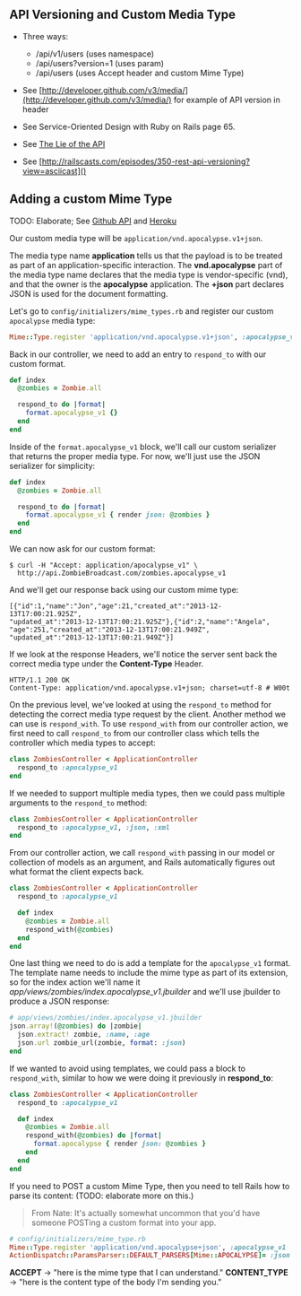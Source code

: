 ## API Versioning and Custom Media Type

* Three ways: 
    * /api/v1/users (uses namespace)
    * /api/users?version=1 (uses param)
    * /api/users (uses Accept header and custom Mime Type)

* See [http://developer.github.com/v3/media/](http://developer.github.com/v3/media/) for example of API version in header
* See Service-Oriented Design with Ruby on Rails page 65.
* See [The Lie of the API](http://ruben.verborgh.org/blog/2013/11/29/the-lie-of-the-api/)
* See [http://railscasts.com/episodes/350-rest-api-versioning?view=asciicast]()

## Adding a custom Mime Type

TODO: Elaborate; See [Github API](http://developer.github.com/changes/2014-01-07-upcoming-change-to-default-media-type/) and [Heroku](https://blog.heroku.com/archives/2014/1/8/json_schema_for_heroku_platform_api)

Our custom media type will be `application/vnd.apocalypse.v1+json`.

The media type name **application** tells us that the payload is to be treated as part of an application-specific interaction. The **vnd.apocalypse** part of the media type name declares that the media type is vendor-specific (vnd), and that the owner is the **apocalypse** application. The **+json** part declares JSON is used for the document formatting.

Let's go to `config/initializers/mime_types.rb` and register our custom `apocalypse` media type:

```ruby
Mime::Type.register 'application/vnd.apocalypse.v1+json', :apocalypse_v1
```

Back in our controller, we need to add an entry to `respond_to` with our custom format.

```ruby
def index
  @zombies = Zombie.all

  respond_to do |format|
    format.apocalypse_v1 {}
  end
end
```

Inside of the `format.apocalypse_v1` block, we'll call our custom serializer that returns the proper media type. For now, we'll just use the JSON serializer for simplicity:

```ruby
def index
  @zombies = Zombie.all

  respond_to do |format|
    format.apocalypse_v1 { render json: @zombies }
  end
end
```

We can now ask for our custom format:

```
$ curl -H "Accept: application/apocalypse_v1" \
  http://api.ZombieBroadcast.com/zombies.apocalypse_v1
```

And we'll get our response back using our custom mime type:

```
[{"id":1,"name":"Jon","age":21,"created_at":"2013-12-13T17:00:21.925Z",
"updated_at":"2013-12-13T17:00:21.925Z"},{"id":2,"name":"Angela",
"age":251,"created_at":"2013-12-13T17:00:21.949Z",
"updated_at":"2013-12-13T17:00:21.949Z"}]
```

If we look at the response Headers, we'll notice the server sent back the correct media type under the **Content-Type** Header.

```
HTTP/1.1 200 OK
Content-Type: application/vnd.apocalypse.v1+json; charset=utf-8 # W00t
```

On the previous level, we've looked at using the `respond_to` method for detecting the correct media type request by the client. Another method we can use is `respond_with`. To use `respond_with` from our controller action, we first need to call `respond_to` from our controller class which tells the controller which media types to accept:

```ruby
class ZombiesController < ApplicationController
  respond_to :apocalypse_v1
end
```

If we needed to support multiple media types, then we could pass multiple arguments to the `respond_to` method:

```ruby
class ZombiesController < ApplicationController
  respond_to :apocalypse_v1, :json, :xml
end
```

From our controller action, we call `respond_with` passing in our model or collection of models as an argument, and Rails automatically figures out what format the client expects back.

```ruby
class ZombiesController < ApplicationController
  respond_to :apocalypse_v1

  def index
    @zombies = Zombie.all
    respond_with(@zombies)
  end
end
```

One last thing we need to do is add a template for the `apocalypse_v1` format. The template name needs to include the mime type as part of its extension, so for the index action we'll name it *app/views/zombies/index.apocalypse_v1.jbuilder* and we'll use jbuilder to produce a JSON response:

```ruby
# app/views/zombies/index.apocalypse_v1.jbuilder
json.array!(@zombies) do |zombie|
  json.extract! zombie, :name, :age
  json.url zombie_url(zombie, format: :json)
end
```

If we wanted to avoid using templates, we could pass a block to `respond_with`, similar to how we were doing it previously in **respond_to**:

```ruby
class ZombiesController < ApplicationController
  respond_to :apocalypse_v1

  def index
    @zombies = Zombie.all
    respond_with(@zombies) do |format|
      format.apocalypse { render json: @zombies }
    end
  end
end
```


If you need to POST a custom Mime Type, then you need to tell Rails how to parse its content: (TODO: elaborate more on this.)

> From Nate: It's actually somewhat uncommon that you'd have someone POSTing a custom format into your app.

```ruby
# config/initializers/mime_type.rb
Mime::Type.register 'application/vnd.apocalypse+json', :apocalypse_v1
ActionDispatch::ParamsParser::DEFAULT_PARSERS[Mime::APOCALYPSE]= :json
```

**ACCEPT** -> "here is the mime type that I can understand."
**CONTENT_TYPE** -> "here is the content type of the body I'm sending you."
